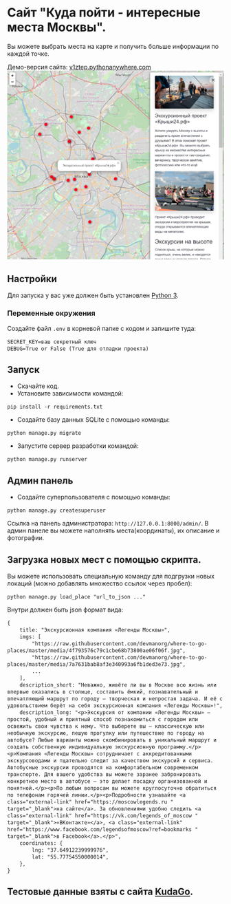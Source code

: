 # Сайт "Куда пойти - интересные места Москвы".

Вы можете выбрать места на карте и получить больше информации по каждой точке.

Демо-версия сайта: [v1ztep.pythonanywhere.com](https://v1ztep.pythonanywhere.com/)
![png](github_preview/where_to_go.png)

## Настройки

Для запуска у вас уже должен быть установлен [Python 3](https://www.python.org/downloads/release/python-379/).

### Переменные окружения

Создайте файл `.env` в корневой папке с кодом и запишите туда:
```
SECRET_KEY=ваш секретный ключ
DEBUG=True or False (True для отладки проекта)
```

## Запуск

- Скачайте код.
- Установите зависимости командой:
```
pip install -r requirements.txt
```
- Создайте базу данных SQLite с помощью команды:
```
python manage.py migrate
```
- Запустите сервер разработки командой: 
```
python manage.py runserver
```
## Админ панель

- Создайте суперпользователя с помощью команды:
```
python manage.py createsuperuser
```
Ссылка на панель администратора: `http://127.0.0.1:8000/admin/`. 
В админ панеле вы можете наполнять места(координаты), их описание и фотографии.

## Загрузка новых мест с помощью скрипта.

Вы можете использовать специальную команду для подгрузки новых локаций (можно 
добавлять множество ссылок через пробел):
```
python manage.py load_place "url_to_json ..."
```
Внутри должен быть json формат вида:
```
{
    title: "Экскурсионная компания «Легенды Москвы»",
    imgs: [
        "https://raw.githubusercontent.com/devmanorg/where-to-go-places/master/media/4f793576c79c1cbe68b73800ae06f06f.jpg",
        "https://raw.githubusercontent.com/devmanorg/where-to-go-places/master/media/7a7631bab8af3e340993a6fb1ded3e73.jpg",
        ...
    ],
    description_short: "Неважно, живёте ли вы в Москве всю жизнь или впервые оказались в столице, составить ёмкий, познавательный и впечатляющий маршрут по городу — творческая и непростая задача. И её с удовольствием берёт на себя экскурсионная компания «Легенды Москвы»!",
    description_long: "<p>Экскурсия от компании «Легенды Москвы» — простой, удобный и приятный способ познакомиться с городом или освежить свои чувства к нему. Что выберете вы — классическую или необычную экскурсию, пешую прогулку или путешествие по городу на автобусе? Любые варианты можно скомбинировать в уникальный маршрут и создать собственную индивидуальную экскурсионную программу.</p><p>Компания «Легенды Москвы» сотрудничает с аккредитованными экскурсоводами и тщательно следит за качеством экскурсий и сервиса. Автобусные экскурсии проводятся на комфортабельном современном транспорте. Для вашего удобства вы можете заранее забронировать конкретное место в автобусе — это делает посадку организованной и понятной.</p><p>По любым вопросам вы можете круглосуточно обратиться по телефонам горячей линии.</p><p>Подробности узнавайте <a class="external-link" href="https://moscowlegends.ru " target="_blank">на сайте</a>. За обновлениями удобно следить <a class="external-link" href="https://vk.com/legends_of_moscow " target="_blank">«ВКонтакте»</a>, <a class="external-link" href="https://www.facebook.com/legendsofmoscow?ref=bookmarks " target="_blank">в Facebook</a>.</p>",
    coordinates: {
        lng: "37.64912239999976",
        lat: "55.77754550000014",
    },
}
```


## Тестовые данные взяты с сайта [KudaGo](https://kudago.com/).

